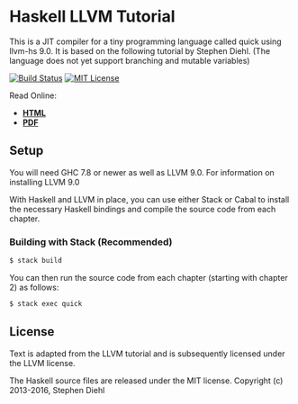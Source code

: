 
Haskell LLVM Tutorial
=====================

This is a JIT compiler for a tiny programming language called quick using llvm-hs 9.0. It is based on the following tutorial by Stephen Diehl. 
(The language does not yet support branching and mutable variables)

[![Build Status](https://travis-ci.org/sdiehl/kaleidoscope.svg)](https://travis-ci.org/sdiehl/kaleidoscope)
[![MIT License](http://img.shields.io/badge/license-mit-blue.svg)](https://github.com/sdiehl/kaleidoscope/blob/master/LICENSE-MIT)

Read Online:

* [**HTML**](http://www.stephendiehl.com/llvm)
* [**PDF**](http://www.stephendiehl.com/llvm/tutorial.pdf)


Setup
-----

You will need GHC 7.8 or newer as well as LLVM 9.0. For information on installing LLVM 9.0 

With Haskell and LLVM in place, you can use either Stack or Cabal to install the necessary Haskell
bindings and compile the source code from each chapter.

### Building with Stack (Recommended)

```bash
$ stack build
```

You can then run the source code from each chapter (starting with chapter 2) as follows:

```bash
$ stack exec quick
```

License
-------

Text is adapted from the LLVM tutorial and is subsequently licensed under the
LLVM license.

The Haskell source files are released under the MIT license. Copyright (c)
2013-2016, Stephen Diehl
